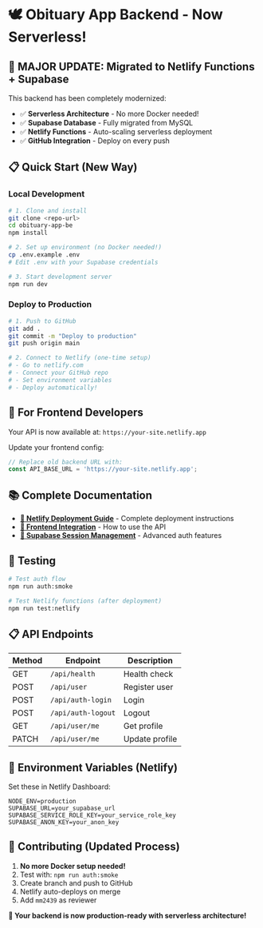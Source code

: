 # 🕊️ Obituary App Backend - Now Serverless!

## 🚀 **MAJOR UPDATE: Migrated to Netlify Functions + Supabase**

This backend has been completely modernized:
- ✅ **Serverless Architecture** - No more Docker needed!
- ✅ **Supabase Database** - Fully migrated from MySQL
- ✅ **Netlify Functions** - Auto-scaling serverless deployment
- ✅ **GitHub Integration** - Deploy on every push

## 📋 Quick Start (New Way)

### Local Development
```bash
# 1. Clone and install
git clone <repo-url>
cd obituary-app-be
npm install

# 2. Set up environment (no Docker needed!)
cp .env.example .env
# Edit .env with your Supabase credentials

# 3. Start development server
npm run dev
```

### Deploy to Production
```bash
# 1. Push to GitHub
git add .
git commit -m "Deploy to production"
git push origin main

# 2. Connect to Netlify (one-time setup)
# - Go to netlify.com
# - Connect your GitHub repo
# - Set environment variables
# - Deploy automatically!
```

## 🎯 **For Frontend Developers**

Your API is now available at: `https://your-site.netlify.app`

Update your frontend config:
```javascript
// Replace old backend URL with:
const API_BASE_URL = 'https://your-site.netlify.app';
```

## 📚 Complete Documentation

- [**🚀 Netlify Deployment Guide**](docs/NETLIFY_GITHUB_DEPLOYMENT.md) - Complete deployment instructions
- [**📱 Frontend Integration**](docs/FRONTEND_AUTH_API_GUIDE.md) - How to use the API
- [**🔐 Supabase Session Management**](docs/SUPABASE_SESSION_MANAGEMENT.md) - Advanced auth features

## 🧪 Testing

```bash
# Test auth flow
npm run auth:smoke

# Test Netlify functions (after deployment)
npm run test:netlify
```

## 📋 API Endpoints

| Method | Endpoint | Description |
|--------|----------|-------------|
| GET | `/api/health` | Health check |
| POST | `/api/user` | Register user |
| POST | `/api/auth-login` | Login |
| POST | `/api/auth-logout` | Logout |
| GET | `/api/user/me` | Get profile |
| PATCH | `/api/user/me` | Update profile |

## 🔧 Environment Variables (Netlify)

Set these in Netlify Dashboard:
```
NODE_ENV=production
SUPABASE_URL=your_supabase_url
SUPABASE_SERVICE_ROLE_KEY=your_service_role_key
SUPABASE_ANON_KEY=your_anon_key
```

## 🤝 Contributing (Updated Process)

1. **No more Docker setup needed!**
2. Test with: `npm run auth:smoke`
3. Create branch and push to GitHub
4. Netlify auto-deploys on merge
5. Add `mm2439` as reviewer

**🚀 Your backend is now production-ready with serverless architecture!**
